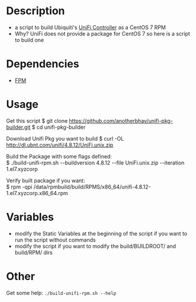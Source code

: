 # Description
- a script to build Ubiquiti's [UniFi Controller](https://www.ubnt.com/download/unifi) as a CentOS 7 RPM
- Why? UniFi does not provide a package for CentOS 7 so here is a script to build one

# Dependencies
- [FPM](https://github.com/jordansissel/fpm)

# Usage
Get this script
    $ git clone https://github.com/anotherbhav/unifi-pkg-builder.git
    $ cd unifi-pkg-builder

Download Unifi Pkg you want to build
    $ curl -OL http://dl.ubnt.com/unifi/4.8.12/UniFi.unix.zip

Build the Package with some flags defined:  
    $ ./build-unifi-rpm.sh --buildversion 4.8.12 --file UniFi.unix.zip --iteration 1.el7.xyzcorp

Verify built package if you want:  
    $ rpm -qpi /data/rpmbuild/build/RPMS/x86_64/unifi-4.8.12-1.el7.xyzcorp.x86_64.rpm

# Variables
- modify the Static Variables at the beginning of the script if you want to run the script without commands
- modify the script if you want to modify the build/BUILDROOT/ and build/RPM/ dirs

# Other
Get some help: `./build-unifi-rpm.sh --help`
